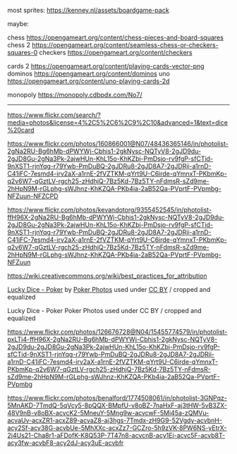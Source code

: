 most sprites:
https://kenney.nl/assets/boardgame-pack

maybe:

chess https://opengameart.org/content/chess-pieces-and-board-squares
chess 2 https://opengameart.org/content/seamless-chess-or-checkers-squares-0
checkers https://opengameart.org/content/checkers

cards 2 https://opengameart.org/content/playing-cards-vector-png
dominos https://opengameart.org/content/dominos
uno https://opengameart.org/content/uno-playing-cards-2d

monopoly https://monopoly.cdbpdx.com/No7/

---

https://www.flickr.com/search/?media=photos&license=4%2C5%2C6%2C9%2C10&advanced=1&text=dice%20card

https://www.flickr.com/photos/160866001@N07/48436365146/in/photolist-2gNa2RU-Bg6hMb-dPWYWj-Cbhis1-2gkNysc-NQTyV8-2gJD9du-2gJD8Gu-2gNa3Pk-2ajwHUn-KhL15o-KhKZbj-PmDsjo-rv9fgP-sfCTid-9nXST1-rjnYqg-r79Ywb-PmDuBQ-2gJDRu8-2gJD8A7-2gJDRji-a1rnD-C41iFC-7esmd4-irv2aX-a1rnE-2fVZTKM-qYrt9U-C6irde-qYmnxT-PKbmKp-q2v6W7-qGztLV-rgch25-zHdhjQ-7Bz5Kd-7Bz5TY-nFdmsR-sZd9me-2hHpN9M-rGLphg-sWJhnz-KhKZQA-PKb4ia-2aB52Qa-PVprtF-PVpmbg-NFZuun-NFZCPD

https://www.flickr.com/photos/kevandotorg/9355452545/in/photolist-ffH96X-2gNa2RU-Bg6hMb-dPWYWj-Cbhis1-2gkNysc-NQTyV8-2gJD9du-2gJD8Gu-2gNa3Pk-2ajwHUn-KhL15o-KhKZbj-PmDsjo-rv9fgP-sfCTid-9nXST1-rjnYqg-r79Ywb-PmDuBQ-2gJDRu8-2gJD8A7-2gJDRji-a1rnD-C41iFC-7esmd4-irv2aX-a1rnE-2fVZTKM-qYrt9U-C6irde-qYmnxT-PKbmKp-q2v6W7-qGztLV-rgch25-zHdhjQ-7Bz5Kd-7Bz5TY-nFdmsR-sZd9me-2hHpN9M-rGLphg-sWJhnz-KhKZQA-PKb4ia-2aB52Qa-PVprtF-PVpmbg-NFZuun

https://wiki.creativecommons.org/wiki/best_practices_for_attribution

[Lucky Dice - Poker](https://www.flickr.com/photos/126676728@N04/15455774579/)
by [Poker Photos](https://www.flickr.com/photos/126676728@N04/)
used under [CC BY](https://creativecommons.org/licenses/by/2.0/)
/ cropped and equalized

Lucky Dice - Poker Poker Photos
used under CC BY / cropped and equalized

https://www.flickr.com/photos/126676728@N04/15455774579/in/photolist-pxLTj4-ffH96X-2gNa2RU-Bg6hMb-dPWYWj-Cbhis1-2gkNysc-NQTyV8-2gJD9du-2gJD8Gu-2gNa3Pk-2ajwHUn-KhL15o-KhKZbj-PmDsjo-rv9fgP-sfCTid-9nXST1-rjnYqg-r79Ywb-PmDuBQ-2gJDRu8-2gJD8A7-2gJDRji-a1rnD-C41iFC-7esmd4-irv2aX-a1rnE-2fVZTKM-qYrt9U-C6irde-qYmnxT-PKbmKp-q2v6W7-qGztLV-rgch25-zHdhjQ-7Bz5Kd-7Bz5TY-nFdmsR-sZd9me-2hHpN9M-rGLphg-sWJhnz-KhKZQA-PKb4ia-2aB52Qa-PVprtF-PVpmbg

https://www.flickr.com/photos/benalford/1774508061/in/photolist-3GNPqz-5MnAKD-7TmdQ-5qVcy5-8pQQX-BMpfU-v8oBZ-7naHxF-aj3tHW-5vB3ZX-48V9nB-v8oBX-acvcK2-5MneuY-5Mng9w-acvcwF-5Mi45a-zQMVu-acvaUv-acxZR1-acxZ89-acvaZ8-aj3hgs-7Tmdx-zH9G9-52Vgdy-acvbnH-acy2Sf-acy38G-acvbUe-5MhXXc-acxZz7-GCZro-5h9zVK-8PW6NS-yEtrX-2j4Us21-Cha8r1-aFDofK-K8Q53P-7T47n8-acvcnB-acy1Ej-acvc5F-acvb8T-acy3fw-acvbF8-acy2dJ-acy3uE-acvbfr
